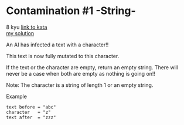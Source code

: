 # Contamination #1 -String-
8 kyu
[link to kata](https://www.codewars.com/kata/596fba44963025c878000039/train/javascript)
<br>
[my solution](./kata.js)

An AI has infected a text with a character!!

This text is now fully mutated to this character.

If the text or the character are empty, return an empty string.
There will never be a case when both are empty as nothing is going on!!

Note: The character is a string of length 1 or an empty string.

Example
```
text before = "abc"
character   = "z"
text after  = "zzz"
```